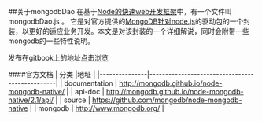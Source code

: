 ##关于mongodbDao
在基于[Node的快速web开发框架](https://github.com/iAmHades/node-web-boilerplate)中，有一个文件叫mongodbDao.js 。
它是对官方提供的[MongoDB针对node.js](https://www.npmjs.com/package/mongodb)的驱动包的一个封装，以更好的适应业务开发。本文是对该封装的一个详细解说，同时会附带一些mongodb的一些特性说明。

发布在gitbook上的地址[点击浏览](https://hades.gitbooks.io/mongodbdao/content/publish/intr.html)

####官方文档
| 分类         |地址                                          |
|---------------|------------------------------------------------|
| documentation | http://mongodb.github.io/node-mongodb-native/  |
| api-doc        | http://mongodb.github.io/node-mongodb-native/2.1/api/  |
| source        | https://github.com/mongodb/node-mongodb-native |
| mongodb       | http://www.mongodb.org/                        |

